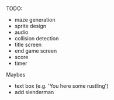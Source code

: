 TODO:
- maze generation
- sprite design
- audio
- collision detection
- title screen
- end game screen
- score
- timer


Maybes
- text box (e.g. 'You here some rustling')
- add slenderman
